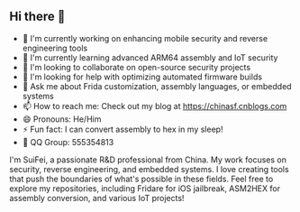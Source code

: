 ## Hi there 👋

<!--
**suifei/suifei** is a ✨ *special* ✨ repository because its `README.md` (this file) appears on your GitHub profile.

Here are some ideas to get you started:
-->

- 🔭 I'm currently working on enhancing mobile security and reverse engineering tools
- 🌱 I'm currently learning advanced ARM64 assembly and IoT security
- 👯 I'm looking to collaborate on open-source security projects
- 🤔 I'm looking for help with optimizing automated firmware builds
- 💬 Ask me about Frida customization, assembly languages, or embedded systems
- 📫 How to reach me: Check out my blog at https://chinasf.cnblogs.com
- 😄 Pronouns: He/Him
- ⚡ Fun fact: I can convert assembly to hex in my sleep!
- 🤙 QQ Group: 555354813

I'm SuiFei, a passionate R&D professional from China. My work focuses on security, reverse engineering, and embedded systems. I love creating tools that push the boundaries of what's possible in these fields. Feel free to explore my repositories, including Fridare for iOS jailbreak, ASM2HEX for assembly conversion, and various IoT projects!
